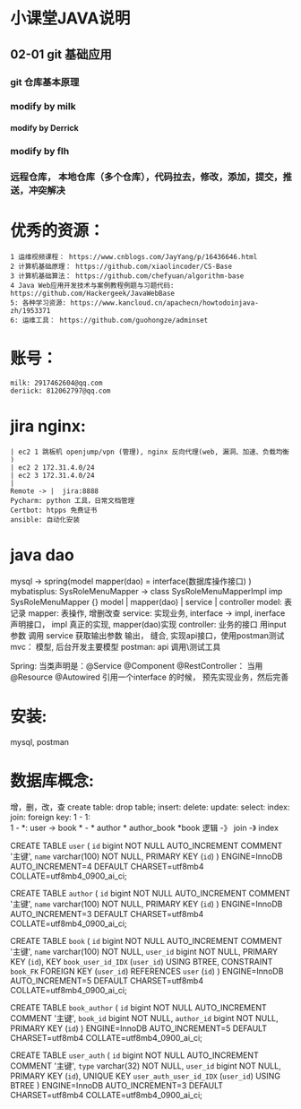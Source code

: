 # 小课堂JAVA说明
## 02-01 git 基础应用
### git 仓库基本原理
### modify by milk
#### modify by Derrick
### modify by flh
### 远程仓库， 本地仓库（多个仓库），代码拉去，修改，添加，提交，推送，冲突解决 
# 优秀的资源：
    1 运维视频课程： https://www.cnblogs.com/JayYang/p/16436646.html
    2 计算机基础原理： https://github.com/xiaolincoder/CS-Base
    3 计算机基础算法： https://github.com/chefyuan/algorithm-base
    4 Java Web应用开发技术与案例教程例题与习题代码: https://github.com/Hackergeek/JavaWebBase
    5: 各种学习资源: https://www.kancloud.cn/apachecn/howtodoinjava-zh/1953371
    6: 运维工具： https://github.com/guohongze/adminset
# 账号：
    milk: 2917462604@qq.com
    deriick: 812062797@qq.com
# jira nginx:
    | ec2 1 跳板机 openjump/vpn (管理), nginx 反向代理(web, 漏洞、加速、负载均衡 )
    | ec2 2 172.31.4.0/24
    | ec2 3 172.31.4.0/24
    |
    Remote -> |  jira:8888
    Pycharm: python 工具，日常文档管理
    Certbot: htpps 免费证书
    ansible: 自动化安装
# java dao
  mysql -> spring(model mapper(dao) = interface(数据库操作接口)  )
  mybatisplus:
  SysRoleMenuMapper -> class SysRoleMenuMapperImpl imp SysRoleMenuMapper {}
  model | mapper(dao) | service | controller
  model: 表记录
  mapper: 表操作, 增删改查
  service: 实现业务, interface -> impl,  inerface 声明接口， impl 真正的实现, mapper(dao)实现
  controller: 业务的接口  用input 参数 调用 service 获取输出参数 输出， 缝合, 实现api接口，使用postman测试
  mvc： 模型, 后台开发主要模型
  postman: api 调用\测试工具
  
  Spring: 当类声明是：@Service @Component @RestController： 当用 @Resource @Autowired 引用一个interface 的时候，
  预先实现业务，然后完善
# 安装:
  mysql, postman
# 数据库概念:
  增，删，改，查
  create table:
  drop table;
  insert:
  delete:
  update:
  select:
  index:
  join:
  foreign key:
    1 - 1:  
    1 - *:   user -> book
    * - *    author * author_book *book
  逻辑 -》 join -》 index

  CREATE TABLE `user` (
  `id` bigint NOT NULL AUTO_INCREMENT COMMENT '主键',
  `name` varchar(100) NOT NULL,
  PRIMARY KEY (`id`)
  ) ENGINE=InnoDB AUTO_INCREMENT=4 DEFAULT CHARSET=utf8mb4 COLLATE=utf8mb4_0900_ai_ci;

  CREATE TABLE `author` (
  `id` bigint NOT NULL AUTO_INCREMENT COMMENT '主键',
  `name` varchar(100) NOT NULL,
  PRIMARY KEY (`id`)
  ) ENGINE=InnoDB AUTO_INCREMENT=3 DEFAULT CHARSET=utf8mb4 COLLATE=utf8mb4_0900_ai_ci;

  CREATE TABLE `book` (
  `id` bigint NOT NULL AUTO_INCREMENT COMMENT '主键',
  `name` varchar(100) NOT NULL,
  `user_id` bigint NOT NULL,
  PRIMARY KEY (`id`),
  KEY `book_user_id_IDX` (`user_id`) USING BTREE,
  CONSTRAINT `book_FK` FOREIGN KEY (`user_id`) REFERENCES `user` (`id`)
  ) ENGINE=InnoDB AUTO_INCREMENT=5 DEFAULT CHARSET=utf8mb4 COLLATE=utf8mb4_0900_ai_ci;

  CREATE TABLE `book_author` (
  `id` bigint NOT NULL AUTO_INCREMENT COMMENT '主键',
  `book_id` bigint NOT NULL,
  `author_id` bigint NOT NULL,
  PRIMARY KEY (`id`)
  ) ENGINE=InnoDB AUTO_INCREMENT=5 DEFAULT CHARSET=utf8mb4 COLLATE=utf8mb4_0900_ai_ci;


  CREATE TABLE `user_auth` (
  `id` bigint NOT NULL AUTO_INCREMENT COMMENT '主键',
  `type` varchar(32) NOT NULL,
  `user_id` bigint NOT NULL,
  PRIMARY KEY (`id`),
  UNIQUE KEY `user_auth_user_id_IDX` (`user_id`) USING BTREE
  ) ENGINE=InnoDB AUTO_INCREMENT=3 DEFAULT CHARSET=utf8mb4 COLLATE=utf8mb4_0900_ai_ci;